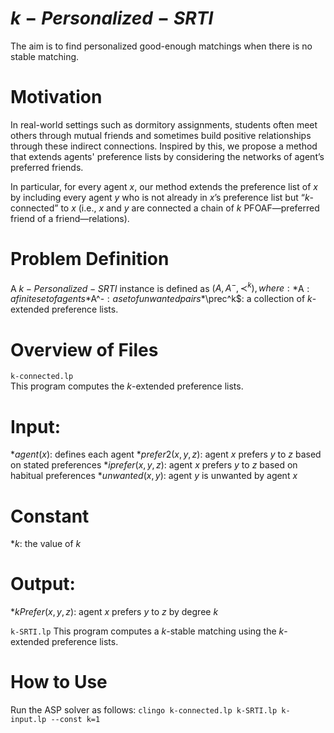 # $k-Personalized-SRTI$
The aim is to find personalized good-enough matchings when there is no stable matching.

# Motivation
In real-world settings such as dormitory assignments, students often meet others through mutual friends and sometimes build positive relationships through these indirect connections. Inspired by this, we propose a method that extends agents' preference lists by considering the networks of agent’s preferred friends.

In particular, for every agent $x$, our method extends the preference list of $x$ by including every agent $y$ who is not already in $x$’s preference list but “$k$-connected” to $x$ (i.e., $x$ and $y$ are connected a chain of $k$ PFOAF—preferred friend of a friend—relations).

# Problem Definition
A $k-Personalized-SRTI$ instance is defined as $(A,A^-,\prec^k), where:
*$A$: a finite set of agents
*$A^-$: a set of unwanted pairs
*$\prec^k$: a collection of $k$-extended preference lists.

# Overview of Files

```k-connected.lp```  
This program computes the $k$-extended preference lists.
# Input:
*$agent(x)$: defines each agent
*$prefer2(x,y,z)$: agent $x$ prefers $y$ to $z$ based on stated preferences
*$iprefer(x,y,z)$: agent $x$ prefers $y$ to $z$ based on habitual preferences
*$unwanted(x,y)$: agent $y$ is unwanted by agent $x$
# Constant 
*$k$: the value of $k$
# Output: 
*$kPrefer(x,y,z)$: agent $x$ prefers $y$ to $z$ by degree $k$

```k-SRTI.lp```
This program computes a $k$-stable matching using the $k$-extended preference lists.

# How to Use
Run the ASP solver as follows:
```clingo k-connected.lp k-SRTI.lp k-input.lp --const k=1```
